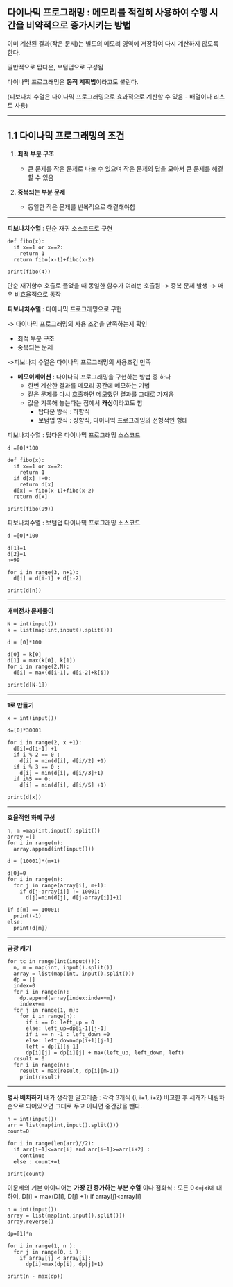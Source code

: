 다이나믹 프로그래밍 : 메모리를 적절히 사용하여 수행 시간을 비약적으로 증가시키는 방법
---
이미 계산된 결과(작은 문제)는 별도의 메모리 영역에 저장하여 다시 계산하지 않도록 한다.

일반적으로 탑다운, 보텀업으로 구성됨

다이나믹 프로그래밍은 **동적 계획법**이라고도 불린다.
  
(피보나치 수열은 다이나믹 프로그래밍으로 효과적으로 계산할 수 있음 - 배열이나 리스트 사용)

***


1.1 다이나믹 프로그래밍의 조건
---

1. **최적 부분 구조**
   *  큰 문제를 작은 문제로 나눌 수 있으며 작은 문제의 답을 모아서 큰 문제를 해결 할 수 있음

2. **중복되는 부분 문제**
   * 동일한 작은 문제를 반복적으로 해결해야함

***

**피보나치수열** : 단순 재귀 소스코드로 구현
```
def fibo(x):
  if x==1 or x==2:
    return 1
  return fibo(x-1)+fibo(x-2)

print(fibo(4))
```
단순 재귀함수 호출로 풀었을 때 동일한 함수가 여러번 호출됨 -> 중복 문제 발생 -> 매우 비효율적으로 동작

**피보나치수열** : 다이나믹 프로그래밍으로 구현 

-> 다이나믹 프로그래밍의 사용 조건을 만족하는지 확인

  * 최적 부분 구조
  * 중복되는 문제
  
->피보나치 수열은 다이나믹 프로그래밍의 사용조건 만족

* **메모이제이션** : 다이나믹 프로그래밍을 구현하는 방법 중 하나
  * 한번 계산한 결과를 메모리 공간에 메모하는 기법
  * 같은 문제를 다시 호출하면 메모했던 결과를 그대로 가져옴
  * 값을 기록해 놓는다는 점에서 **캐싱**이라고도 함
    * 탑다운 방식 : 하향식
    * 보텀업 방식 : 상향식, 다이나믹 프로그래밍의 전형적인 형태

피보나치수열 : 탑다운 다이나믹 프로그래밍 소스코드
```
d =[0]*100

def fibo(x):
  if x==1 or x==2:
    return 1
  if d[x] !=0:
    return d[x]
  d[x] = fibo(x-1)+fibo(x-2)
  return d[x]

print(fibo(99))
```

피보나치수열 : 보텀업 다이나믹 프로그래밍 소스코드
```
d =[0]*100

d[1]=1
d[2]=1
n=99

for i in range(3, n+1):
  d[i] = d[i-1] + d[i-2]

print(d[n])
```

* * *

**개미전사 문제풀이**
```
N = int(input())
k = list(map(int,input().split()))

d = [0]*100

d[0] = k[0]
d[1] = max(k[0], k[1])
for i in range(2,N):
  d[i] = max(d[i-1], d[i-2]+k[i])

print(d[N-1])
```

* * *

**1로 만들기**
```
x = int(input())

d=[0]*30001

for i in range(2, x +1):
  d[i]=d[i-1] +1
  if i % 2 == 0 :
    d[i] = min(d[i], d[i//2] +1)
  if i % 3 == 0 :
    d[i] = min(d[i], d[i//3]+1)
  if i%5 == 0:
    d[i] = min(d[i], d[i//5] +1)

print(d[x])
```

* * *

**효율적인 화폐 구성**
```
n, m =map(int,input().split())
array =[]
for i in range(n):
  array.append(int(input()))

d = [10001]*(m+1)

d[0]=0
for i in range(n):
  for j in range(array[i], m+1):
    if d[j-array[i]] != 10001:
      d[j]=min(d[j], d[j-array[i]]+1)

if d[m] == 10001:
  print(-1)
else:
  print(d[m])
  ```

* * *

**금광 캐기**
```
for tc in range(int(input())):
  n, m = map(int, input().split())
  array = list(map(int, input().split()))
  dp = []
  index=0
  for i in range(n):
    dp.append(array[index:index+m])
    index+=m
  for j in range(1, m):
    for i in range(n):
      if i == 0: left_up = 0
      else: left_up=dp[i-1][j-1]
      if i == n -1 : left_down =0
      else: left_down=dp[i+1][j-1]
      left = dp[i][j-1]
      dp[i][j] = dp[i][j] + max(left_up, left_down, left)
  result = 0
  for i in range(n):
    result = max(result, dp[i][m-1])
    print(result)
```

* * *

**병사 배치하기**
내가 생각한 알고리즘 : 각각 3개씩 (i, i+1, i+2) 비교한 후 세개가 내림차순으로 되어있으면 그대로 두고 아니면 중간값을 뺀다.
```
n = int(input())
arr = list(map(int,input().split()))
count=0

for i in range(len(arr)//2):
  if arr[i+1]<=arr[i] and arr[i+1]>=arr[i+2] :
    continue
  else : count+=1

print(count)
```
이문제의 기본 아이디어는 **가장 긴 증가하는 부분 수열** 이다
점화식 : 모든 0<=j<i에 대하여, D[i] = max(D[i], D[j] +1) if array[j]<array[i]
```
n = int(input())
array = list(map(int,input().split()))
array.reverse()

dp=[1]*n

for i in range(1, n ):
  for j in range(0, i ):
    if array[j] < array[i]:
      dp[i]=max(dp[i], dp[j]+1)

print(n - max(dp))
```
